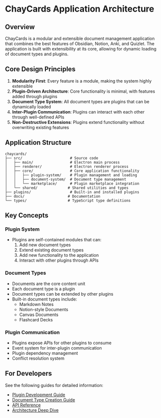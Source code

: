 # ChayCards Application Architecture

## Overview
ChayCards is a modular and extensible document management application that combines the best features of Obsidian, Notion, Anki, and Quizlet. The application is built with extensibility at its core, allowing for dynamic loading of document types and plugins.

## Core Design Principles

1. **Modularity First**: Every feature is a module, making the system highly extensible
2. **Plugin-Driven Architecture**: Core functionality is minimal, with features added through plugins
3. **Document Type System**: All document types are plugins that can be dynamically loaded
4. **Inter-Plugin Communication**: Plugins can interact with each other through well-defined APIs
5. **Non-Destructive Extensions**: Plugins extend functionality without overwriting existing features

## Application Structure

```
chaycards/
├── src/                      # Source code
│   ├── main/                 # Electron main process
│   ├── renderer/             # Electron renderer process
│   ├── core/                 # Core application functionality
│   │   ├── plugin-system/    # Plugin management and loading
│   │   ├── document-system/  # Document type management
│   │   └── marketplace/      # Plugin marketplace integration
│   └── shared/              # Shared utilities and types
├── plugins/                  # Built-in and installed plugins
├── docs/                    # Documentation
└── types/                   # TypeScript type definitions
```

## Key Concepts

### Plugin System
- Plugins are self-contained modules that can:
  1. Add new document types
  2. Extend existing document types
  3. Add new functionality to the application
  4. Interact with other plugins through APIs

### Document Types
- Documents are the core content unit
- Each document type is a plugin
- Document types can be extended by other plugins
- Built-in document types include:
  - Markdown Notes
  - Notion-style Documents
  - Canvas Documents
  - Flashcard Decks

### Plugin Communication
- Plugins expose APIs for other plugins to consume
- Event system for inter-plugin communication
- Plugin dependency management
- Conflict resolution system

## For Developers

See the following guides for detailed information:
- [Plugin Development Guide](./plugin-development.md)
- [Document Type Creation Guide](./document-types.md)
- [API Reference](./api-reference.md)
- [Architecture Deep Dive](./architecture.md)
